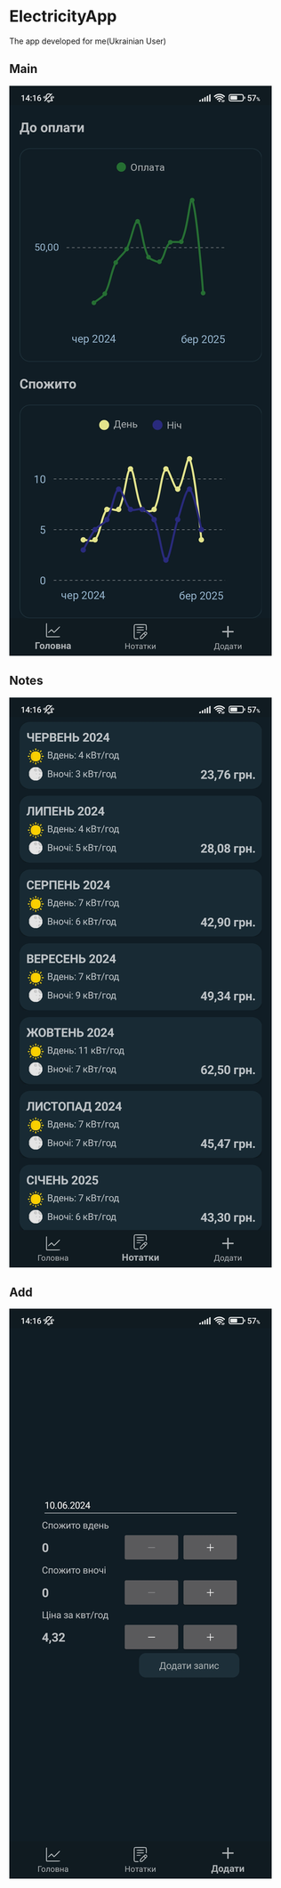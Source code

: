 # ElectricityApp
The app developed for me(Ukrainian User)

## Main
![main.jpg](Images/main.jpg)

## Notes
![notes.jpg](Images/notes.jpg)

## Add
![add.jpg](Images/add.jpg)